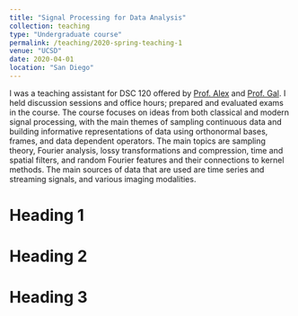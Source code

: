 ```yaml
---
title: "Signal Processing for Data Analysis"
collection: teaching
type: "Undergraduate course"
permalink: /teaching/2020-spring-teaching-1
venue: "UCSD"
date: 2020-04-01
location: "San Diego"
---
```


I was a teaching assistant for DSC 120 offered by [Prof. Alex](https://ccom.ucsd.edu/~acloninger/index.html) and [Prof. Gal](http://mishne.ucsd.edu/). I held discussion sessions and office hours; prepared and evaluated exams in the course.
The course focuses on ideas from both classical and modern signal processing, with the main themes of sampling continuous data and building informative representations of data using orthonormal bases, frames, and data dependent operators. The main topics are sampling theory, Fourier analysis, lossy transformations and compression, time and spatial filters, and random Fourier features and their connections to kernel methods. The main sources of data that are used are time series and streaming signals, and various imaging modalities. 

Heading 1
======

Heading 2
======

Heading 3
======